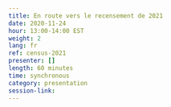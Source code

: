 ```yaml
---
title: En route vers le recensement de 2021
date: 2020-11-24
hour: 13:00-14:00 EST
weight: 2
lang: fr
ref: census-2021
presenter: []
length: 60 minutes
time: synchronous
category: presentation
session-link:
---
```

